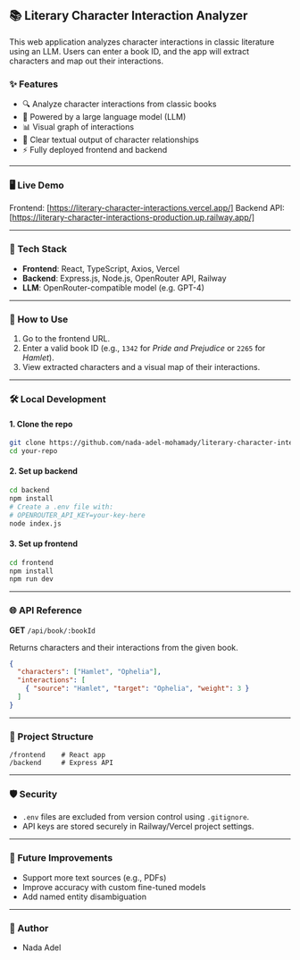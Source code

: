 ## 📚 Literary Character Interaction Analyzer

This web application analyzes character interactions in classic literature using an LLM. Users can enter a book ID, and the app will extract characters and map out their interactions.

### ✨ Features

* 🔍 Analyze character interactions from classic books
* 🤖 Powered by a large language model (LLM)
* 📊 Visual graph of interactions
* 💬 Clear textual output of character relationships
* ⚡ Fully deployed frontend and backend

---

### 🖥️ Live Demo

Frontend: \[https://literary-character-interactions.vercel.app/]
Backend API: \[https://literary-character-interactions-production.up.railway.app/]

---

### 🚀 Tech Stack

* **Frontend**: React, TypeScript, Axios, Vercel
* **Backend**: Express.js, Node.js, OpenRouter API, Railway
* **LLM**: OpenRouter-compatible model (e.g. GPT-4)

---

### 🧪 How to Use

1. Go to the frontend URL.
2. Enter a valid book ID (e.g., `1342` for *Pride and Prejudice* or `2265` for *Hamlet*).
3. View extracted characters and a visual map of their interactions.

---

### 🛠️ Local Development

#### 1. Clone the repo

```bash
git clone https://github.com/nada-adel-mohamady/literary-character-interactions.git
cd your-repo
```

#### 2. Set up backend

```bash
cd backend
npm install
# Create a .env file with:
# OPENROUTER_API_KEY=your-key-here
node index.js
```

#### 3. Set up frontend

```bash
cd frontend
npm install
npm run dev
```

---

### 🌐 API Reference

**GET** `/api/book/:bookId`

Returns characters and their interactions from the given book.

```json
{
  "characters": ["Hamlet", "Ophelia"],
  "interactions": [
    { "source": "Hamlet", "target": "Ophelia", "weight": 3 }
  ]
}
```

---

### 📁 Project Structure

```
/frontend    # React app
/backend     # Express API
```

---

### 🛡️ Security

* `.env` files are excluded from version control using `.gitignore`.
* API keys are stored securely in Railway/Vercel project settings.

---

### 🧠 Future Improvements

* Support more text sources (e.g., PDFs)
* Improve accuracy with custom fine-tuned models
* Add named entity disambiguation

---

### 👤 Author

* Nada Adel
